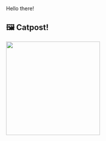 Hello there!



## 🖼️ Catpost!

<sub>
    <img src="https://cdn2.thecatapi.com/images/agb.jpg" height="256">
</sub>

